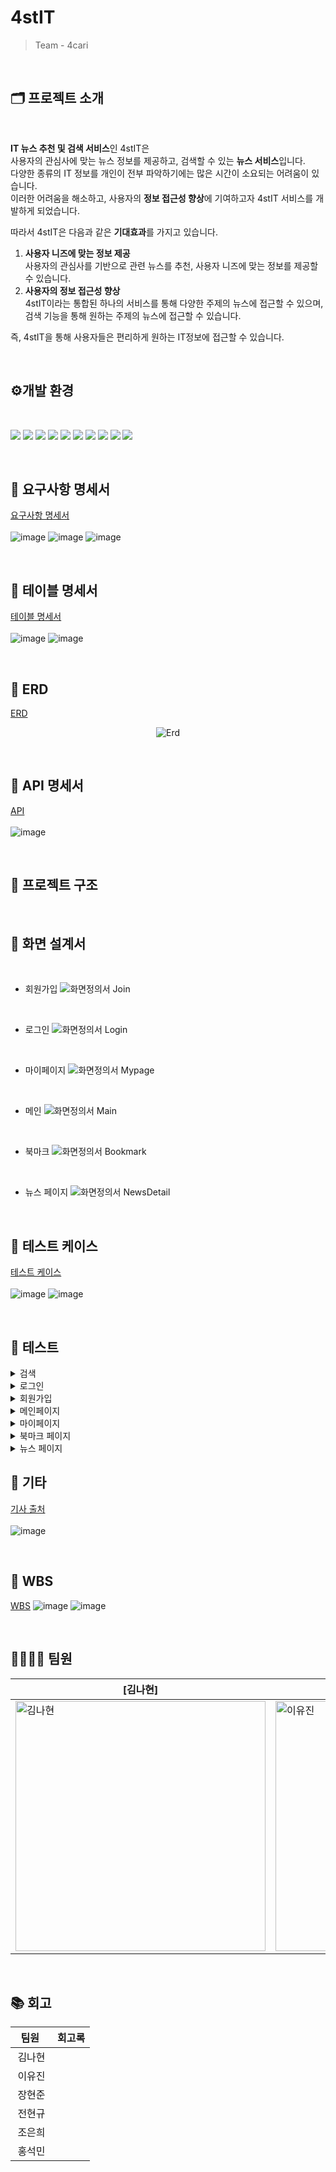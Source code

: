 
# 4stIT
> Team - 4cari
<br>

## 🗂️ 프로젝트 소개
<br>

<div>
  
  **IT 뉴스 추천 및 검색 서비스**인 4stIT은 <br>
사용자의 관심사에 맞는 뉴스 정보를 제공하고, 검색할 수 있는 **뉴스 서비스**입니다.<br>
다양한 종류의 IT 정보를 개인이 전부 파악하기에는 많은 시간이 소요되는 어려움이 있습니다.<br>
이러한 어려움을 해소하고, 사용자의 **정보 접근성 향상**에 기여하고자 4stIT 서비스를 개발하게 되었습니다.<br>

따라서 4stIT은 다음과 같은 **기대효과**를 가지고 있습니다.

1. **사용자 니즈에 맞는 정보 제공**<br>
    사용자의 관심사를 기반으로 관련 뉴스를 추천, 사용자 니즈에 맞는 정보를 제공할 수 있습니다.
2. **사용자의 정보 접근성 향상**<br>
    4stIT이라는 통합된 하나의 서비스를 통해 다양한 주제의 뉴스에 접근할 수 있으며, 검색 기능을 통해 원하는 주제의 뉴스에 접근할 수 있습니다.
    
즉, 4stIT을 통해 사용자들은 편리하게 원하는 IT정보에 접근할 수 있습니다.

</div>

<br>

## ⚙개발 환경
<br>

<img src="https://img.shields.io/badge/java-007396?style=for-the-badge&logo=java&logoColor=white"> <img src="https://img.shields.io/badge/JavaScript-F7DF1E?style=for-the-badge&logo=javascript&logoColor=black"/> <img src="https://img.shields.io/badge/CSS3-1572B6?style=for-the-badge&logo=css3&logoColor=white"/> <img src="https://img.shields.io/badge/HTML5-E34F26?style=for-the-badge&logo=html5&logoColor=white"/> <img src="https://img.shields.io/badge/Vue.js-4FC08D?style=for-the-badge&logo=Vue.js&logoColor=white"/> <img src="https://img.shields.io/badge/gradle-02303A?style=for-the-badge&logo=gradle&logoColor=white"> <img src="https://img.shields.io/badge/mariaDB-003545?style=for-the-badge&logo=mariaDB&logoColor=white"/> <img src="https://img.shields.io/badge/springboot-6DB33F?style=for-the-badge&logo=springboot&logoColor=white"/> <img src="https://img.shields.io/badge/github-181717?style=for-the-badge&logo=github&logoColor=white"> <img src="https://img.shields.io/badge/git-F05032?style=for-the-badge&logo=git&logoColor=white">

<br>

## 📑 요구사항 명세서
[요구사항 명세서](https://docs.google.com/spreadsheets/d/1TyRsbSeW4v-V-AyeoBwzd_29XmxtEqnAE0FZL05jrjU/edit?gid=960276421#gid=960276421)
<br><br>
![image](https://github.com/user-attachments/assets/e32b0cf2-7702-4d38-9e0a-07d426e88cde)
![image](https://github.com/user-attachments/assets/254d379b-7b84-476a-8277-394bdb8e9f98)
![image](https://github.com/user-attachments/assets/75cb110f-cb93-4a78-ad57-197bb92dac45)


<br>

## 📑 테이블 명세서
[테이블 명세서](https://docs.google.com/spreadsheets/d/1TyRsbSeW4v-V-AyeoBwzd_29XmxtEqnAE0FZL05jrjU/edit?gid=373256007#gid=373256007) 
<br><br>
![image](https://github.com/user-attachments/assets/6eb4ab10-2447-4313-b490-b61016f71e04)
![image](https://github.com/user-attachments/assets/3a491183-09f0-4455-97c7-7eabb61381e5)



<br>

## 📑 ERD
[ERD](https://www.erdcloud.com/d/5T9PHBo9HqThgb8QT)
<p align="center">
  <img alt="Erd" src="https://github.com/user-attachments/assets/869deee9-54ef-4243-95d0-13aa0b3fccfb">
</p>
<br>

## 📑 API 명세서
[API](https://docs.google.com/spreadsheets/d/1TyRsbSeW4v-V-AyeoBwzd_29XmxtEqnAE0FZL05jrjU/edit?gid=1243557912#gid=1243557912)
<br><br>
![image](https://github.com/user-attachments/assets/e784dc03-6182-4c68-b583-00a79a61b337)

<br>

## 📑 프로젝트 구조

<br>

## 📑 화면 설계서
<br>

- 회원가입
  ![화면정의서 Join](https://github.com/user-attachments/assets/d5d35d2e-b084-442a-9bbe-79d9e5ebfd25)

<br>

- 로그인
  ![화면정의서 Login](https://github.com/user-attachments/assets/f7c9be4b-ffc6-4f75-9208-cc84745499c6)

<br>

- 마이페이지
  ![화면정의서  Mypage](https://github.com/user-attachments/assets/04fe42ee-8922-4aee-b1be-30f8228bff93)

<br>

- 메인
  ![화면정의서 Main](https://github.com/user-attachments/assets/9a341114-74d9-489f-b764-ab615f788a20)

<br>

- 북마크
  ![화면정의서 Bookmark](https://github.com/user-attachments/assets/55b78431-9507-463d-b76c-82b171cd5004)

<br>

- 뉴스 페이지
  ![화면정의서  NewsDetail](https://github.com/user-attachments/assets/39ddbfd1-35d4-4a8e-8ef3-9fc14dd6cbcc)

<br>

## 📑 테스트 케이스
[테스트 케이스](https://docs.google.com/spreadsheets/d/1TyRsbSeW4v-V-AyeoBwzd_29XmxtEqnAE0FZL05jrjU/edit?gid=477064179#gid=477064179)
<br><br>
![image](https://github.com/user-attachments/assets/b088613f-a2d7-4e03-a3c2-f96d1ac9e7c3)
![image](https://github.com/user-attachments/assets/ae2ebf73-7a71-4269-baff-4c03fc56ed57)


<br>

## 📑 테스트
<details>
  <summary>검색</summary>

https://github.com/user-attachments/assets/7b988982-7b1f-4918-85df-5cedde48d78f


</details>

<details>
  <summary>로그인</summary>

https://github.com/user-attachments/assets/69e029f0-c102-4adb-8f8e-320a0c23a074

  <blockquote>
    
  <details>
    <summary>로그아웃</summary>

https://github.com/user-attachments/assets/256f9f90-c9c3-4844-b602-1baa4c04ea7d


  </details>
  </blockquote>
</details>

<details>
  <summary>회원가입</summary>
  <blockquote>
    <details>
      <summary>회원가입 페이지 라우트</summary>

https://github.com/user-attachments/assets/6c91d390-19d6-4763-b1ae-918e4e360ad0


  </details>
  <details>
    <summary>회원가입 성공</summary>

https://github.com/user-attachments/assets/c8c9d39f-f8d8-4ddb-bd19-3c946df68b57

  </details>
  </blockquote>
</details>

<details>
  <summary>메인페이지</summary>
  <blockquote>
    <details>
      <summary>로그인 상태</summary>
      <blockquote>
        <details>
          <summary>관심사 뉴스 리스트 제공</summary>       

https://github.com/user-attachments/assets/e52f4e2c-b244-41c9-9d8a-3331ce8eb772

</details>
      </blockquote>
    </details>
    <details>
      <summary>로그아웃 상태</summary>
      <blockquote>
        <details>
        <summary>전체 뉴스 리스트 제공</summary>
          
https://github.com/user-attachments/assets/e808ddb6-ca5a-433f-967c-e3c8e74f9d20

  </details>

  </blockquote>
    </details>
  </blockquote>
</details>

<details>
  <summary>마이페이지</summary>
  <blockquote>
    <details>
      <summary>마이페이지 라우트</summary>

https://github.com/user-attachments/assets/f113781f-015e-462b-aa59-1f31e69dacef

  </details>
  <details>
    <summary>정보 수정</summary>
    <blockquote>
      <details>
      <summary>개인정보 수정</summary>

https://github.com/user-attachments/assets/bf619d36-28ac-47a4-888e-8a54dae01190

  </details>
      <details>
      <summary>비밀번호 수정</summary>

https://github.com/user-attachments/assets/2fd0afc2-d3e5-4bbb-8a60-9381b87c8068

  </details>
      <details>
        <summary>관심사 수정</summary>

https://github.com/user-attachments/assets/2097bae0-7d55-4acb-96b0-1a5ea4a35b3c

  </details>
    </blockquote>
  </details>
  </blockquote>
</details>

<details>
  <summary>북마크 페이지</summary>
  <blockquote>
    <details>
      <summary>북마크 페이지 라우트</summary>

https://github.com/user-attachments/assets/6303b597-58e8-49c7-bb3d-f221de030a00

  </details>
  </blockquote>
</details>

<details>
  <summary>뉴스 페이지</summary>
  <blockquote>
    <details>
      <summary>뉴스 페이지 라우트 및 북마크 추가/삭제</summary>

https://github.com/user-attachments/assets/c1df714e-4e8a-433d-842e-0c445f0af65f

  </details>
    <details>
      <summary>새로고침 시 조회수 카운트</summary>

https://github.com/user-attachments/assets/b6309c71-f5c6-4966-b7df-51221ff3c10c
      
  </details>
    <details>
      <summary>북마크 -> 뉴스 목록으로 돌아가기</summary>

https://github.com/user-attachments/assets/5860c63e-804c-41ca-b1e6-3ecef893443b

  </details>
    <details>
      <summary>메인 목록으로 돌아가기</summary>

https://github.com/user-attachments/assets/21461653-fbb0-4179-a6f0-5da9ac0ea02b


  </details>
    
  <details>
      <summary>(비로그인)북마크 추가 -> 로그인 페이지로 라우트</summary>

https://github.com/user-attachments/assets/58789fef-38c6-47cf-bd75-c85f699de94a

  </details>
  </blockquote>
</details>
  </blockquote>
</details>


## 📑 기타
[기사 출처](https://docs.google.com/spreadsheets/d/1TyRsbSeW4v-V-AyeoBwzd_29XmxtEqnAE0FZL05jrjU/edit?gid=379834428#gid=379834428)
<br><br>
![image](https://github.com/user-attachments/assets/697d4c2a-1b43-417f-87b9-67fdefb3c5c5)

<br>

## 📆 WBS
[WBS](https://docs.google.com/spreadsheets/d/1TyRsbSeW4v-V-AyeoBwzd_29XmxtEqnAE0FZL05jrjU/edit?gid=0#gid=0)
![image](https://github.com/user-attachments/assets/ae1ed0a5-5132-4fd7-b55d-69ac2209725f)
![image](https://github.com/user-attachments/assets/c76e1dd5-3c31-4cc5-84a2-fa69a31e63f8)

<br>

## 👨‍👩‍👧‍👦 팀원

[김나현]|[이유진]|[장현준]|[전현규]|[조은희]|[홍석민]|
------|------|------|------------------|--------------------|------|
<img alt="김나현" src="" width="400px"/> | <img alt="이유진" src="" width="400px"/> | <img alt="장현준" src="" width="400px"/> | <img alt="전현규" src="" width="400px"/> | <img alt="조은희" src="" width="400px"/> | <img alt="홍석민" src="" width="400px"/> | 
<br>

## 📚 회고
|&nbsp;&nbsp;팀원&nbsp;&nbsp;&nbsp;|회고록|
|:---:|---|
|김나현|&nbsp;|
|이유진|&nbsp;|
|장현준|&nbsp;|
|전현규|&nbsp;|
|조은희|&nbsp;|
|홍석민|&nbsp;|
<br>
